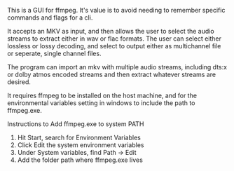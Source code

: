 This is a GUI for ffmpeg. It's value is to avoid needing to remember specific commands and flags for a cli.

It accepts an MKV as input, and then allows the user to select the audio streams to extract either in wav or flac formats.
The user can select either lossless or lossy decoding, and select to output either as multichannel file or seperate, single channel files.

The program can import an mkv with multiple audio streams, including dts:x or dolby atmos encoded streams and then extract whatever streams are desired.

It requires ffmpeg to be installed on the host machine, and for the environmental variables setting in windows to include the path to ffmpeg.exe.


Instructions to Add ffmpeg.exe to system PATH
1.	Hit Start, search for Environment Variables
2.	Click Edit the system environment variables
3.	Under System variables, find Path → Edit
4.	Add the folder path where ffmpeg.exe lives

